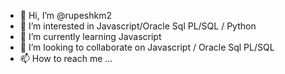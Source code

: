 - 👋 Hi, I’m @rupeshkm2
- 👀 I’m interested in Javascript/Oracle Sql PL/SQL / Python
- 🌱 I’m currently learning Javascript
- 💞️ I’m looking to collaborate on Javascript / Oracle Sql PL/SQL
- 📫 How to reach me ...

<!---
rupeshkm2/rupeshkm2 is a ✨ special ✨ repository because its `README.md` (this file) appears on your GitHub profile.
You can click the Preview link to take a look at your changes.
--->
